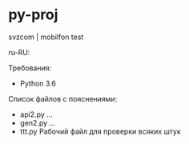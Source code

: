 # py-proj
 svzcom | mobilfon test

ru-RU:

Требования: 
 - Python 3.6

Список файлов с пояснениями:
 - api2.py
 ...
 - gen2.py
 ...
 - ttt.py
Рабочий файл для проверки всяких штук
